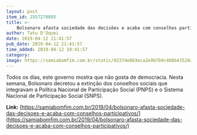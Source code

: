```yaml
---
layout: post
item_id: 2557278895
title: >-
    Bolsonaro afasta sociedade das decisões e acaba com conselhos participativos
author: Tatu D'Oquei
date: 2019-04-12 21:41:57
pub_date: 2019-04-12 21:41:57
time_added: 2019-04-12 19:41:57
category: 
image: https://samiabomfim.com.br/static/9237de8b3eca2e9b7b9c408b43528ab3/7cfee/g_p1d4dosamv17mh1u4jvth4ch1ern4.jpg
---
```


Todos os dias, este governo mostra que não gosta de democracia. Nesta semana, Bolsonaro decretou a extinção dos conselhos sociais que integravam a Política Nacional de Participação Social (PNPS) e o Sistema Nacional de Participação Social (SNPS).

**Link:** [https://samiabomfim.com.br/2019/04/bolsonaro-afasta-sociedade-das-decisoes-e-acaba-com-conselhos-participativos/](https://samiabomfim.com.br/2019/04/bolsonaro-afasta-sociedade-das-decisoes-e-acaba-com-conselhos-participativos/)

